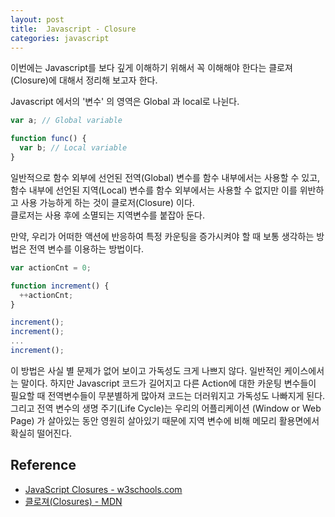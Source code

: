 ```yaml
---
layout: post
title:  Javascript - Closure
categories: javascript
---
```


이번에는 Javascript를 보다 깊게 이해하기 위해서 꼭 이해해야 한다는 클로져(Closure)에 대해서 정리해 보고자 한다. <br>

Javascript 에서의 '변수' 의 영역은 Global 과 local로 나뉜다. <br>

```javascript
var a; // Global variable

function func() {
  var b; // Local variable
}
```

일반적으로 함수 외부에 선언된 전역(Global) 변수를 함수 내부에서는 사용할 수 있고, 함수 내부에 선언된 지역(Local) 변수를 함수 외부에서는 사용할 수 없지만 이를 위반하고 사용 가능하게 하는 것이 클로저(Closure) 이다. <br>
클로저는 사용 후에 소멸되는 지역변수를 붙잡아 둔다. <br>

만약, 우리가 어떠한 액션에 반응하여 특정 카운팅을 증가시켜야 할 때 보통 생각하는 방법은 전역 변수를 이용하는 방법이다.

```javascript
var actionCnt = 0;

function increment() {
  ++actionCnt;
}

increment();
increment();
...
increment();
```

이 방법은 사실 별 문제가 없어 보이고 가독성도 크게 나쁘지 않다. 일반적인 케이스에서는 말이다. 하지만 Javascript 코드가 길어지고 다른 Action에 대한 카운팅 변수들이 필요할 때 전역변수들이 무분별하게 많아져 코드는 더러워지고 가독성도 나빠지게 된다. 그리고 전역 변수의 생명 주기(Life Cycle)는 우리의 어플리케이션 (Window or Web Page) 가 살아있는 동안 영원히 살아있기 때문에 지역 변수에 비해 메모리 활용면에서 확실히 떨어진다. 



<h2>Reference</h2>

- [JavaScript Closures - w3schools.com](http://www.w3schools.com/js/js_function_closures.asp)
- [클로져(Closures) - MDN](https://developer.mozilla.org/ko/docs/Web/JavaScript/Guide/Closures)




